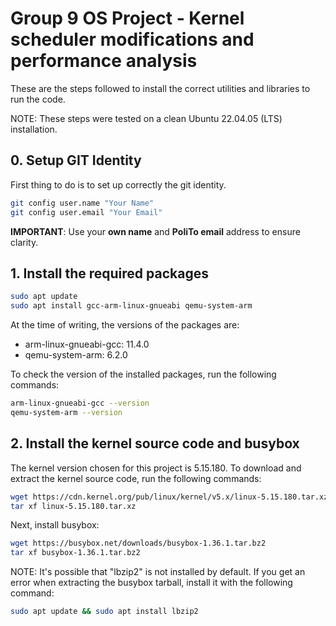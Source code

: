 # Group 9 OS Project - Kernel scheduler modifications and performance analysis

These are the steps followed to install the correct utilities and libraries to run the code.

NOTE: These steps were tested on a clean Ubuntu 22.04.05 (LTS) installation.

## 0. Setup GIT Identity

First thing to do is to set up correctly the git identity.

```bash
git config user.name "Your Name"
git config user.email "Your Email"
```

**IMPORTANT**: Use your **own name** and **PoliTo email** address to ensure clarity. 

## 1. Install the required packages

```bash
sudo apt update
sudo apt install gcc-arm-linux-gnueabi qemu-system-arm
```

At the time of writing, the versions of the packages are:

- arm-linux-gnueabi-gcc: 11.4.0
- qemu-system-arm: 6.2.0

To check the version of the installed packages, run the following commands:

```bash
arm-linux-gnueabi-gcc --version
qemu-system-arm --version
```

## 2. Install the kernel source code and busybox

The kernel version chosen for this project is 5.15.180. To download and extract the kernel source code, run the following commands:

```bash
wget https://cdn.kernel.org/pub/linux/kernel/v5.x/linux-5.15.180.tar.xz
tar xf linux-5.15.180.tar.xz
```

Next, install busybox:

```bash
wget https://busybox.net/downloads/busybox-1.36.1.tar.bz2
tar xf busybox-1.36.1.tar.bz2
```

NOTE: It's possible that "lbzip2" is not installed by default. If you get an error when extracting the busybox tarball, install it with the following command:

```bash
sudo apt update && sudo apt install lbzip2
```